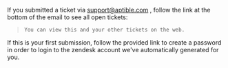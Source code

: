 If you submitted a ticket via [support@aptible.com](support@aptible.com) , follow the link at the bottom of the email to see all open tickets:

   > `You can view this and your other tickets on the web.`

If this is your first submission, follow the provided link to create a password in order to login to the zendesk account we've automatically generated for you.  
